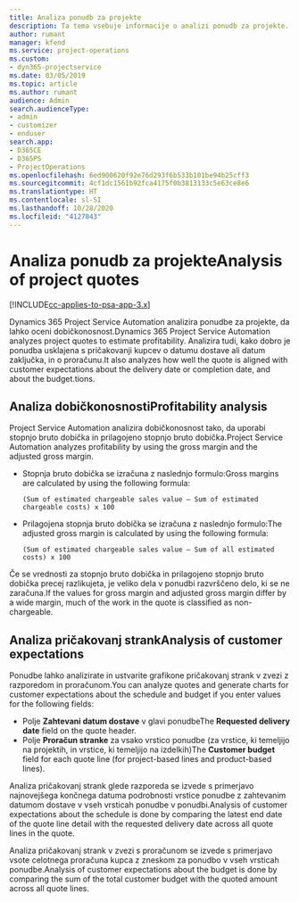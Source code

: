 ```yaml
---
title: Analiza ponudb za projekte
description: Ta tema vsebuje informacije o analizi ponudb za projekte.
author: rumant
manager: kfend
ms.service: project-operations
ms.custom:
- dyn365-projectservice
ms.date: 03/05/2019
ms.topic: article
ms.author: rumant
audience: Admin
search.audienceType:
- admin
- customizer
- enduser
search.app:
- D365CE
- D365PS
- ProjectOperations
ms.openlocfilehash: 6ed900620f92e76d293f6b533b101be94b25cff3
ms.sourcegitcommit: 4cf1dc1561b92fca4175f0b3813133c5e63ce8e6
ms.translationtype: HT
ms.contentlocale: sl-SI
ms.lasthandoff: 10/28/2020
ms.locfileid: "4127043"
---
```

# <a name="analysis-of-project-quotes"></a><span data-ttu-id="e0652-103">Analiza ponudb za projekte</span><span class="sxs-lookup"><span data-stu-id="e0652-103">Analysis of project quotes</span></span>

[!INCLUDE[cc-applies-to-psa-app-3.x](../includes/cc-applies-to-psa-app-3x.md)]

<span data-ttu-id="e0652-104">Dynamics 365 Project Service Automation analizira ponudbe za projekte, da lahko oceni dobičkonosnost.</span><span class="sxs-lookup"><span data-stu-id="e0652-104">Dynamics 365 Project Service Automation analyzes project quotes to estimate profitability.</span></span> <span data-ttu-id="e0652-105">Analizira tudi, kako dobro je ponudba usklajena s pričakovanji kupcev o datumu dostave ali datum zaključka, in o proračunu.</span><span class="sxs-lookup"><span data-stu-id="e0652-105">It also analyzes how well the quote is aligned with customer expectations about the delivery date or completion date, and about the budget.tions.</span></span>

## <a name="profitability-analysis"></a><span data-ttu-id="e0652-106">Analiza dobičkonosnosti</span><span class="sxs-lookup"><span data-stu-id="e0652-106">Profitability analysis</span></span>

<span data-ttu-id="e0652-107">Project Service Automation analizira dobičkonosnost tako, da uporabi stopnjo bruto dobička in prilagojeno stopnjo bruto dobička.</span><span class="sxs-lookup"><span data-stu-id="e0652-107">Project Service Automation analyzes profitability by using the gross margin and the adjusted gross margin.</span></span>

- <span data-ttu-id="e0652-108">Stopnja bruto dobička se izračuna z naslednjo formulo:</span><span class="sxs-lookup"><span data-stu-id="e0652-108">Gross margins are calculated by using the following formula:</span></span>

  `
    (Sum of estimated chargeable sales value – Sum of estimated chargeable costs) x 100
  `
- <span data-ttu-id="e0652-109">Prilagojena stopnja bruto dobička se izračuna z naslednjo formulo:</span><span class="sxs-lookup"><span data-stu-id="e0652-109">The adjusted gross margin is calculated by using the following formula:</span></span>

  `
    (Sum of estimated chargeable sales value – Sum of all estimated costs) x 100
  `

<span data-ttu-id="e0652-110">Če se vrednosti za stopnjo bruto dobička in prilagojeno stopnjo bruto dobička precej razlikujeta, je veliko dela v ponudbi razvrščeno delo, ki se ne zaračuna.</span><span class="sxs-lookup"><span data-stu-id="e0652-110">If the values for gross margin and adjusted gross margin differ by a wide margin, much of the work in the quote is classified as non-chargeable.</span></span>

## <a name="analysis-of-customer-expectations"></a><span data-ttu-id="e0652-111">Analiza pričakovanj strank</span><span class="sxs-lookup"><span data-stu-id="e0652-111">Analysis of customer expectations</span></span>

<span data-ttu-id="e0652-112">Ponudbe lahko analizirate in ustvarite grafikone pričakovanj strank v zvezi z razporedom in proračunom.</span><span class="sxs-lookup"><span data-stu-id="e0652-112">You can analyze quotes and generate charts for customer expectations about the schedule and budget if you enter values for the following fields:</span></span>

- <span data-ttu-id="e0652-113">Polje **Zahtevani datum dostave** v glavi ponudbe</span><span class="sxs-lookup"><span data-stu-id="e0652-113">The **Requested delivery date** field on the quote header.</span></span>
- <span data-ttu-id="e0652-114">Polje **Proračun stranke** za vsako vrstico ponudbe (za vrstice, ki temeljijo na projektih, in vrstice, ki temeljijo na izdelkih)</span><span class="sxs-lookup"><span data-stu-id="e0652-114">The **Customer budget** field for each quote line (for project-based lines and product-based lines).</span></span>

<span data-ttu-id="e0652-115">Analiza pričakovanj strank glede razporeda se izvede s primerjavo najnovejšega končnega datuma podrobnosti vrstice ponudbe z zahtevanim datumom dostave v vseh vrsticah ponudbe v ponudbi.</span><span class="sxs-lookup"><span data-stu-id="e0652-115">Analysis of customer expectations about the schedule is done by comparing the latest end date of the quote line detail with the requested delivery date across all quote lines in the quote.</span></span>

<span data-ttu-id="e0652-116">Analiza pričakovanj strank v zvezi s proračunom se izvede s primerjavo vsote celotnega proračuna kupca z zneskom za ponudbo v vseh vrsticah ponudbe.</span><span class="sxs-lookup"><span data-stu-id="e0652-116">Analysis of customer expectations about the budget is done by comparing the sum of the total customer budget with the quoted amount across all quote lines.</span></span>
